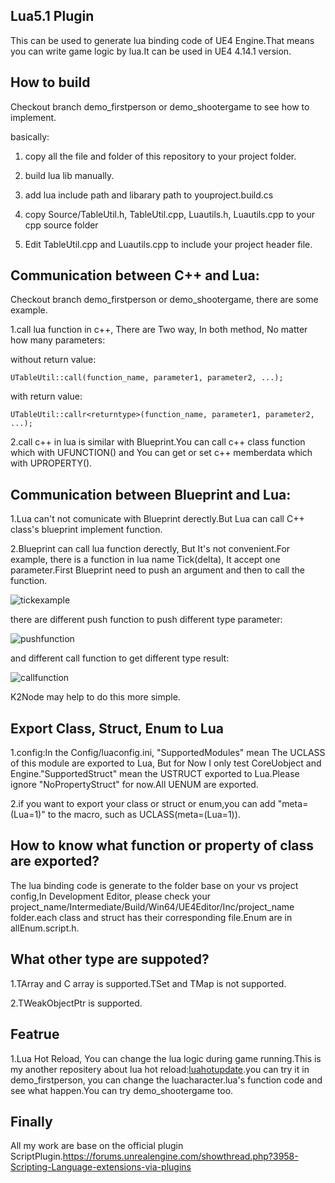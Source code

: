 
## Lua5.1 Plugin
This can be used to generate lua binding code of UE4 Engine.That means you can write game logic by lua.It can be used in UE4 4.14.1 version.
## How to build
Checkout branch demo_firstperson or demo_shootergame to see how to implement.

basically:
1. copy all the file and folder of this repository to your project folder.

2. build lua lib manually.

3. add lua include path and libarary path to youproject.build.cs

4. copy Source/TableUtil.h, TableUtil.cpp, Luautils.h, Luautils.cpp to your cpp source folder

5. Edit TableUtil.cpp and Luautils.cpp to include your project header file.


## Communication between C++ and Lua:  
Checkout branch demo_firstperson or demo_shootergame, there are some example.

1.call lua function in c++, There are Two way, In both method, No matter how many parameters:

  without return value:

  ```
  UTableUtil::call(function_name, parameter1, parameter2, ...);
  ```

  with return value:

  ```
  UTableUtil::callr<returntype>(function_name, parameter1, parameter2, ...);
```

2.call c++ in lua is similar with Blueprint.You can call c++ class function which with UFUNCTION() and You can get or set c++ memberdata which with UPROPERTY().

## Communication between Blueprint and Lua:
1.Lua can't not comunicate with Blueprint derectly.But Lua can call C++ class's blueprint implement function.

2.Blueprint can call lua function derectly, But It's not convenient.For example, there is a function in lua name Tick(delta), It accept one parameter.First Blueprint need to push an argument and then to call the function.

![tickexample](https://github.com/asqbtcupid/asqbtcupid.github.com/blob/master/_image/TickExamplebp.gif?raw=true)

there are different push function to push different type parameter:

![pushfunction](https://github.com/asqbtcupid/asqbtcupid.github.com/blob/master/_image/pushmethodbp.png?raw=true)

 and different call function to get different type result:
 
![callfunction](https://github.com/asqbtcupid/asqbtcupid.github.com/blob/master/_image/callmethodbp.png?raw=true)

K2Node may help to do this more simple.

## Export Class, Struct, Enum to Lua

1.config:In the Config/luaconfig.ini, "SupportedModules" mean The UCLASS of this module are exported to Lua, But for Now I only test CoreUobject and Engine."SupportedStruct" mean the USTRUCT exported to Lua.Please ignore "NoPropertyStruct" for now.All UENUM are exported.

2.if you want to export your class or struct or enum,you can add "meta=(Lua=1)" to the macro, such as UCLASS(meta=(Lua=1)).
## How to know what function or property of class are exported?
The lua binding code is generate to the folder base on your vs project config,In Development Editor,
please check your project_name/Intermediate/Build/Win64/UE4Editor/Inc/project_name folder.each class and struct has their corresponding file.Enum are in allEnum.script.h.

## What other type are suppoted?

1.TArray and C array is supported.TSet and TMap is not supported.

2.TWeakObjectPtr is supported.

## Featrue

1.Lua Hot Reload, You can change the lua logic during game running.This is my another repositery about lua hot reload:[luahotupdate](https://github.com/asqbtcupid/lua_hotupdate).you can try it in demo_firstperson, you can change the luacharacter.lua's function code and see what happen.You can try demo_shootergame too.
## Finally
All my work are base on the official plugin ScriptPlugin.https://forums.unrealengine.com/showthread.php?3958-Scripting-Language-extensions-via-plugins
